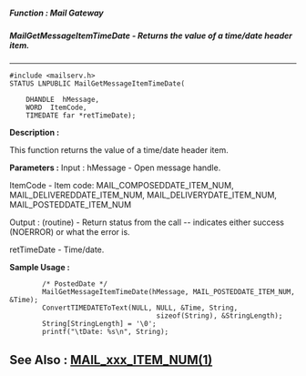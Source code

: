 ##### Function : Mail Gateway
##### MailGetMessageItemTimeDate - Returns the value of a time/date header item.
---
```
#include <mailserv.h>
STATUS LNPUBLIC MailGetMessageItemTimeDate(

	DHANDLE  hMessage,
	WORD  ItemCode,
	TIMEDATE far *retTimeDate);
```
**Description :**

This function returns the value of a time/date header item.

**Parameters :**
Input :
hMessage  -  Open message handle.

ItemCode  -  Item code:  MAIL_COMPOSEDDATE_ITEM_NUM, MAIL_DELIVEREDDATE_ITEM_NUM, MAIL_DELIVERYDATE_ITEM_NUM, MAIL_POSTEDDATE_ITEM_NUM

Output :
(routine)  -  Return status from the call -- indicates either success (NOERROR) or what the error is.


retTimeDate  -  Time/date.


**Sample Usage :**
```
        /* PostedDate */
        MailGetMessageItemTimeDate(hMessage, MAIL_POSTEDDATE_ITEM_NUM, &Time);
        ConvertTIMEDATEToText(NULL, NULL, &Time, String, 
                                    sizeof(String), &StringLength);
        String[StringLength] = '\0';
        printf("\tDate: %s\n", String);

```
**See Also :**
[MAIL_xxx_ITEM_NUM(1)](/reference/Symb/MAIL_xxx_ITEM_NUM(1))
---
